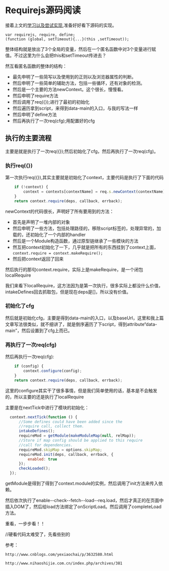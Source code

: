 # Requirejs源码阅读
接着上文的[学习以及尝试实现](https://github.com/panyifei/learning/blob/master/框架以及规范/模块引入/Requirejs学习以及实现.md),准备好好看下源码的实现。

```
var requirejs, require, define;
(function (global, setTimeout){...}(this ,setTimeout));
```

整体结构就是放出了3个全局的变量，然后在一个匿名函数中对3个变量进行赋值。不过这里为什么会把this和setTimeout传进去？

然互看匿名函数的整体的结构：

 - 最先申明了一些简写以及使用到的正则以及浏览器属性的判断。
 - 然后申明了一些简单的辅助方法，包括一些循环，还有对象的检测。
 - 然后是一个主要的方法newContext。这个很长，慢慢看。
 - 然后申明了require方法
 - 然后调用了req({});进行了最初的初始化
 - 然后遍历拿到script，来得到data-main的入口，与我的写法一样
 - 然后申明了define方法
 - 然后再执行了一次req(cfg);用配置好的cfg

## 执行的主要流程
主要是就是执行了一次req({});然后初始化了cfg，然后再执行了一次req(cfg)。

### 执行req({})
第一次执行req({}),其实主要就是初始化了context，主要代码是执行了下面的代码

```javascript
    if (!context) {
        context = contexts[contextName] = req.s.newContext(contextName);
    }
    return context.require(deps, callback, errback);
```

newContext的代码很长，声明好了所有要用到的方法：

  - 首先是声明了一堆内部的对象
  - 然后申明了一些方法，包括处理路径的，移除script标签的，处理异常的，加载的，还初始化了一个内部的handler
  - 然后是一个Module构造函数，通过原型链继承了一些模块的方法
  - 然互把context初始化了一下，几乎就是把所有的东西挂到了context上面，`context.require = context.makeRequire();`
  - 然后把context返回了回来

然后执行的那句context.require，实际上是makeRequire，是一个闭包localRequire

我们来看下localRequire，这方法因为是第一次执行，很多实际上都没什么价值，intakeDefines回去抓取包，但是现在deps是[]，所以没有价值。

### 初始化了cfg
然后就是初始化cfg，主要是得到data-main的入口，以及baseUrl，这里和我上篇文章写法很类似，就不细讲了，就是倒序遍历了下script，得到attribute“data-main”，然后设置到了cfg上而已。

### 再执行了一次req(cfg)
然后再执行一次req(cfg):

```javascript
    if (config) {
        context.configure(config);
    }
    return context.require(deps, callback, errback);
```

这里的configure其实干了很多事情，但是我们简单使用的话，基本是不会触发的，所以主要的还是执行了localRequire

主要是在nextTick中进行了模块的初始化：

```javascript
  context.nextTick(function () {
      //Some defines could have been added since the
      //require call, collect them.
      intakeDefines();
      requireMod = getModule(makeModuleMap(null, relMap));
      //Store if map config should be applied to this require
      //call for dependencies.
      requireMod.skipMap = options.skipMap;
      requireMod.init(deps, callback, errback, {
          enabled: true
      });
      checkLoaded();
  });
```

getModule是得到了得到了context.module的实例，然后调用了init方法来传入依赖。

然后依次执行了enable--check--fetch--load--req.load，然后才真正的在页面中插入DOM了，然后给load方法绑定了onScriptLoad。然后调用了completeLoad方法。

重看，一步步看！！

//硬看代码太难受了，先看些别的




参考：

    http://www.cnblogs.com/yexiaochai/p/3632580.html

    http://www.nihaoshijie.com.cn/index.php/archives/381
